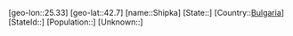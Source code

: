 ﻿---
location: [42.7,25.33]
type: City
tags:
- geo/City


SpocWebEntityId: 34233
isDeleted: false
confidential: public

---
[geo-lon::25.33]
[geo-lat::42.7]
[name::Shipka]
[State::]
[Country::[Bulgaria](geo/Continent/Europe/Bulgaria.md)]
[StateId::]
[Population::]
[Unknown::]

